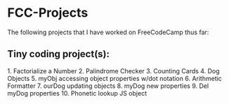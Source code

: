 # FCC-Projects
The following projects that I have worked on FreeCodeCamp thus far:

<h2>Tiny coding project(s):</h2> 
1. Factorialize a Number
2. Palindrome Checker
3. Counting Cards
4. Dog Objects
5. myObj accessing object properties w/dot notation
6. Arithmetic Formatter
7. ourDog updating objects
8. myDog new properties
9. Del myDog properties
10. Phonetic lookup JS object

